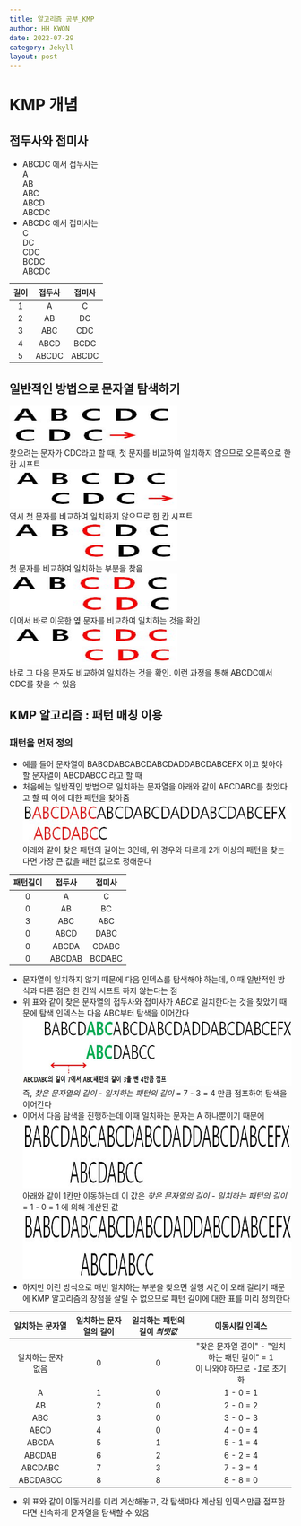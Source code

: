 ```yaml
---
title: 알고리즘 공부_KMP
author: HH KWON
date: 2022-07-29
category: Jekyll
layout: post
---
```


# KMP 개념

## 접두사와 접미사
 - ABCDC 에서 접두사는<br> A<br> AB<br> ABC<br> ABCD<br> ABCDC
 - ABCDC 에서 접미사는<br> C<br> DC<br> CDC<br> BCDC<br> ABCDC<br>

|길이  |접두사  |접미사  |
|:---:|:-----:|:-----:|
|1    |A      |C      |
|2    |AB     |DC     |
|3    |ABC    |CDC    |
|4    |ABCD   |BCDC   |
|5    |ABCDC  |ABCDC  |

## 일반적인 방법으로 문자열 탐색하기
<img src="../gitbook/images/kmp_1.JPG" width="300" height="70"><br>
찾으려는 문자가 CDC라고 할 때, 첫 문자를 비교하여 일치하지 않으므로 오른쪽으로 한 칸 시프트<br>
<img src="../gitbook/images/kmp_2.JPG" width="300" height="70"><br>
역시 첫 문자를 비교하여 일치하지 않으므로 한 칸 시프트<br>
<img src="../gitbook/images/kmp_3.JPG" width="300" height="70"><br>
첫 문자를 비교하여 일치하는 부분을 찾음<br>
<img src="../gitbook/images/kmp_4.JPG" width="300" height="70"><br>
이어서 바로 이웃한 옆 문자를 비교하여 일치하는 것을 확인<br>
<img src="../gitbook/images/kmp_5.JPG" width="300" height="70"><br>
바로 그 다음 문자도 비교하여 일치하는 것을 확인. 이런 과정을 통해 ABCDC에서 CDC를 찾을 수 있음<br>
   
## KMP 알고리즘 : 패턴 매칭 이용
### 패턴을 먼저 정의
- 예를 들어 문자열이 BABCDABCABCDABCDADDABCDABCEFX 이고 찾아야 할 문자열이 ABCDABCC 라고 할 때
- 처음에는 일반적인 방법으로 일치하는 문자열을 아래와 같이 ABCDABC를 찾았다고 할 때 이에 대한 패턴을 찾아줌<br>
<img src="../gitbook/images/kmp_1_1.JPG" width="500" height="70"><br>
  아래와 같이 찾은 패턴의 길이는 3인데, 위 경우와 다르게 2개 이상의 패턴을 찾는다면 가장 큰 값을 패턴 값으로 정해준다
  
|패턴길이|접두사|접미사|
|:---:|:-----:|:-----:|
|0    |A      |C      |
|0    |AB     |BC     |
|3    |ABC    |ABC    |
|0    |ABCD   |DABC   |
|0    |ABCDA  |CDABC  |
|0    |ABCDAB  |BCDABC  |

- 문자열이 일치하지 않기 때문에 다음 인덱스를 탐색해야 하는데, 이때 일반적인 방식과 다른 점은 한 칸씩 시프트 하지 않는다는 점
- 위 표와 같이 찾은 문자열의 접두사와 접미사가 *ABC*로 일치한다는 것을 찾았기 때문에 탐색 인덱스는 다음 ABC부터 탐색을 이어간다<br>
<img src="../gitbook/images/kmp_1_2.JPG" width="700" height="120"><br>
즉, *찾은 문자열의 길이* - *일치하는 패턴의 길이* = 7 - 3 = 4 만큼 점프하여 탐색을 이어간다<br>
- 이어서 다음 탐색을 진행하는데 이때 일치하는 문자는 A 하나뿐이기 때문에<br>
<img src="../gitbook/images/kmp_1_3.JPG" width="700" height="120"><br>
  아래와 같이 1칸만 이동하는데 이 값은 *찾은 문자열의 길이* - *일치하는 패턴의 길이* = 1 - 0 = 1 에 의해 계산된 값<br>
<img src="../gitbook/images/kmp_1_4.JPG" width="700" height="120"><br>
- 하지만 이런 방식으로 매번 일치하는 부분을 찾으면 실행 시간이 오래 걸리기 때문에 KMP 알고리즘의 장점을 살릴 수 없으므로 패턴 길이에 대한 표를 미리 정의한다<br>

|일치하는 문자열|일치하는 문자열의 길이|일치하는 패턴의 길이 *최댓값*|이동시킬 인덱스|
|:--------:|:--------:|:--------:|:--------:|
|일치하는 문자 없음|0|0|"찾은 문자열 길이" - "일치하는 패턴 길이" = 1<br> 이 나와야 하므로 *-1*로 초기화
|A|1|0|1 - 0 = 1|
|AB|2|0|2 - 0 = 2|
|ABC|3|0|3 - 0 = 3|
|ABCD|4|0|4 - 0 = 4|
|ABCDA|5|1|5 - 1 = 4|
|ABCDAB|6|2|6 - 2 = 4|
|ABCDABC|7|3|7 - 3 = 4|
|ABCDABCC|8|8|8 - 8 = 0|

- 위 표와 같이 이동거리를 미리 계산해놓고, 각 탐색마다 계산된 인덱스만큼 점프한다면 신속하게 문자열을 탐색할 수 있음